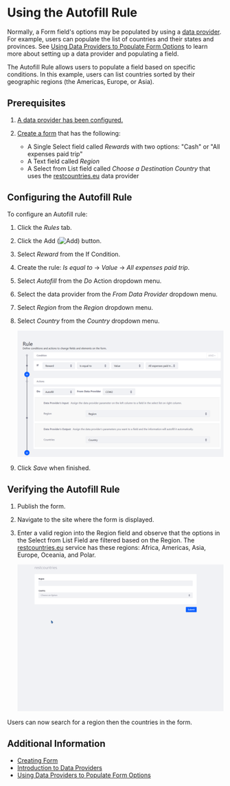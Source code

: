 # Using the Autofill Rule

Normally, a Form field's options may be populated by using a [data provider](../introduction-to-data-providers.md). For example, users can populate the list of countries and their states and provinces. See [Using Data Providers to Populate Form Options](../using-data-providers-to-populate-form-options.md) to learn more about setting up a data provider and populating a field.

The Autofill Rule allows users to populate a field based on specific conditions. In this example, users can list countries sorted by their geographic regions (the Americas, Europe, or Asia).

## Prerequisites

1. [A data provider has been configured.](../using-data-providers-to-populate-form-options.md)
1. [Create a form](../../creating-forms.md) that has the following:

    * A Single Select field called _Rewards_ with two options: "Cash" or "All expenses paid trip"
    * A Text field called _Region_
    * A Select from List field called _Choose a Destination Country_ that uses the [restcountries.eu](https://restcountries.eu) data provider

## Configuring the Autofill Rule

To configure an Autofill rule:

1. Click the _Rules_ tab.
1. Click the Add (![Add](../../../../../images/icon-add.png)) button.
1. Select _Reward_ from the If Condition.
1. Create the rule: _Is equal to_ &rarr; _Value_ &rarr; _All expenses paid trip_.
1. Select _Autofill_ from the _Do_ Action dropdown menu.
1. Select the data provider from the _From Data Provider_ dropdown menu.
1. Select _Region_ from the _Region_ dropdown menu.
1. Select _Country_ from the _Country_ dropdown menu.

    ![Create the Autofill rule.](./using-the-autofill-rule/images/01.png)

1. Click _Save_ when finished.

## Verifying the Autofill Rule

1. Publish the form.
1. Navigate to the site where the form is displayed.
1. Enter a valid region into the Region field and observe that the options in the Select from List Field are filtered based on the Region. The [restcountries.eu](https://restcountries.eu) service has these regions: Africa, Americas, Asia, Europe, Oceania, and Polar.

    ![Filter countries by region of the world.](./using-the-autofill-rule/images/forms-autofill-region.gif)

Users can now search for a region then the countries in the form.

## Additional Information

* [Creating Form](../../creating-forms.md)
* [Introduction to Data Providers](../introduction-to-data-providers.md)
* [Using Data Providers to Populate Form Options](../using-data-providers-to-populate-form-options.md)
